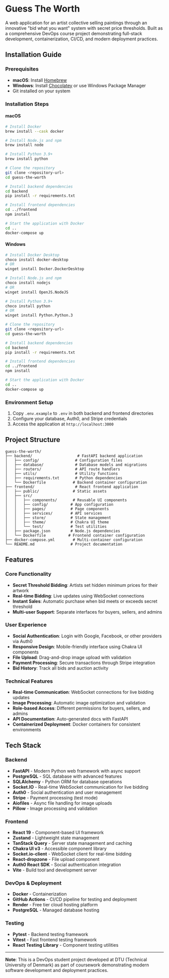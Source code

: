 # Guess The Worth

A web application for an artist collective selling paintings through an innovative "bid what you want" system with secret price thresholds. Built as a comprehensive DevOps course project demonstrating full-stack development, containerization, CI/CD, and modern deployment practices.

## Installation Guide

### Prerequisites
- **macOS**: Install [Homebrew](https://brew.sh)
- **Windows**: Install [Chocolatey](https://chocolatey.org) or use Windows Package Manager
- Git installed on your system

### Installation Steps

#### macOS
```bash
# Install Docker
brew install --cask docker

# Install Node.js and npm
brew install node

# Install Python 3.9+
brew install python

# Clone the repository
git clone <repository-url>
cd guess-the-worth

# Install backend dependencies
cd backend
pip install -r requirements.txt

# Install frontend dependencies
cd ../frontend
npm install

# Start the application with Docker
cd ..
docker-compose up
```

#### Windows
```bash
# Install Docker Desktop
choco install docker-desktop
# OR
winget install Docker.DockerDesktop

# Install Node.js and npm
choco install nodejs
# OR
winget install OpenJS.NodeJS

# Install Python 3.9+
choco install python
# OR
winget install Python.Python.3

# Clone the repository
git clone <repository-url>
cd guess-the-worth

# Install backend dependencies
cd backend
pip install -r requirements.txt

# Install frontend dependencies
cd ../frontend
npm install

# Start the application with Docker
cd ..
docker-compose up
```

### Environment Setup
1. Copy `.env.example` to `.env` in both backend and frontend directories
2. Configure your database, Auth0, and Stripe credentials
3. Access the application at `http://localhost:3000`

## Project Structure

```
guess-the-worth/
├── backend/                    # FastAPI backend application
│   ├── config/                # Configuration files
│   ├── database/              # Database models and migrations
│   ├── routers/               # API route handlers
│   ├── utils/                 # Utility functions
│   ├── requirements.txt       # Python dependencies
│   └── Dockerfile            # Backend container configuration
├── frontend/                  # React frontend application
│   ├── public/               # Static assets
│   ├── src/
│   │   ├── components/       # Reusable UI components
│   │   ├── config/          # App configuration
│   │   ├── pages/           # Page components
│   │   ├── services/        # API services
│   │   ├── store/           # State management
│   │   ├── theme/           # Chakra UI theme
│   │   └── test/            # Test utilities
│   ├── package.json         # Node.js dependencies
│   └── Dockerfile          # Frontend container configuration
├── docker-compose.yml        # Multi-container configuration
└── README.md                # Project documentation
```

## Features

### Core Functionality
- **Secret Threshold Bidding**: Artists set hidden minimum prices for their artwork
- **Real-time Bidding**: Live updates using WebSocket connections
- **Instant Sales**: Automatic purchase when bid meets or exceeds secret threshold
- **Multi-user Support**: Separate interfaces for buyers, sellers, and admins

### User Experience
- **Social Authentication**: Login with Google, Facebook, or other providers via Auth0
- **Responsive Design**: Mobile-friendly interface using Chakra UI components
- **File Upload**: Drag-and-drop image upload with validation
- **Payment Processing**: Secure transactions through Stripe integration
- **Bid History**: Track all bids and auction activity

### Technical Features
- **Real-time Communication**: WebSocket connections for live bidding updates
- **Image Processing**: Automatic image optimization and validation
- **Role-based Access**: Different permissions for buyers, sellers, and admins
- **API Documentation**: Auto-generated docs with FastAPI
- **Containerized Deployment**: Docker containers for consistent environments

## Tech Stack

### Backend
- **FastAPI** - Modern Python web framework with async support
- **PostgreSQL** - SQL database with advanced features
- **SQLAlchemy** - Python ORM for database operations
- **Socket.IO** - Real-time WebSocket communication for live bidding
- **Auth0** - Social authentication and user management
- **Stripe** - Payment processing (test mode)
- **Aiofiles** - Async file handling for image uploads
- **Pillow** - Image processing and validation

### Frontend
- **React 19** - Component-based UI framework
- **Zustand** - Lightweight state management
- **TanStack Query** - Server state management and caching
- **Chakra UI v3** - Accessible component library
- **Socket.io-client** - WebSocket client for real-time bidding
- **React-dropzone** - File upload component
- **Auth0 React SDK** - Social authentication integration
- **Vite** - Build tool and development server

### DevOps & Deployment
- **Docker** - Containerization
- **GitHub Actions** - CI/CD pipeline for testing and deployment
- **Render** - Free tier cloud hosting platform
- **PostgreSQL** - Managed database hosting

### Testing
- **Pytest** - Backend testing framework
- **Vitest** - Fast frontend testing framework
- **React Testing Library** - Component testing utilities

---

**Note**: This is a DevOps student project developed at DTU (Technical University of Denmark) as part of coursework demonstrating modern software development and deployment practices.
